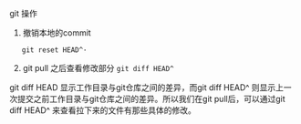 git 操作

1. 撤销本地的commit

 ```
    git reset HEAD^·
 ```


2. git pull 之后查看修改部分 `git diff HEAD^`

 git diff HEAD 显示工作目录与git仓库之间的差异，而git diff HEAD^ 则显示上一次提交之前工作目录与git仓库之间的差异。所以我们在git pull后，可以通过git diff HEAD^ 来查看拉下来的文件有那些具体的修改。